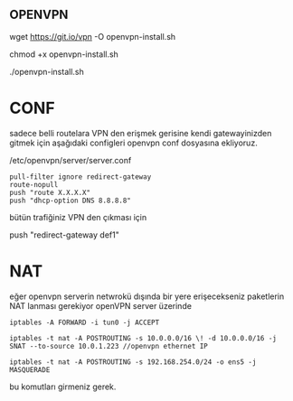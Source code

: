 ## OPENVPN

wget https://git.io/vpn -O openvpn-install.sh

chmod +x openvpn-install.sh

./openvpn-install.sh


# CONF

sadece belli routelara VPN den erişmek gerisine kendi gatewayinizden gitmek için aşağıdaki configleri openvpn conf dosyasına ekliyoruz.

/etc/openvpn/server/server.conf

```
pull-filter ignore redirect-gateway
route-nopull
push "route X.X.X.X"
push "dhcp-option DNS 8.8.8.8"
```

bütün trafiğiniz VPN den çıkması için

push "redirect-gateway def1"

# NAT 

eğer openvpn serverin netwrokü dışında bir yere erişecekseniz paketlerin NAT lanması gerekiyor
openVPN server üzerinde

```
iptables -A FORWARD -i tun0 -j ACCEPT

iptables -t nat -A POSTROUTING -s 10.0.0.0/16 \! -d 10.0.0.0/16 -j SNAT --to-source 10.0.1.223 //openvpn ethernet IP

iptables -t nat -A POSTROUTING -s 192.168.254.0/24 -o ens5 -j MASQUERADE
```

bu komutları girmeniz gerek.
